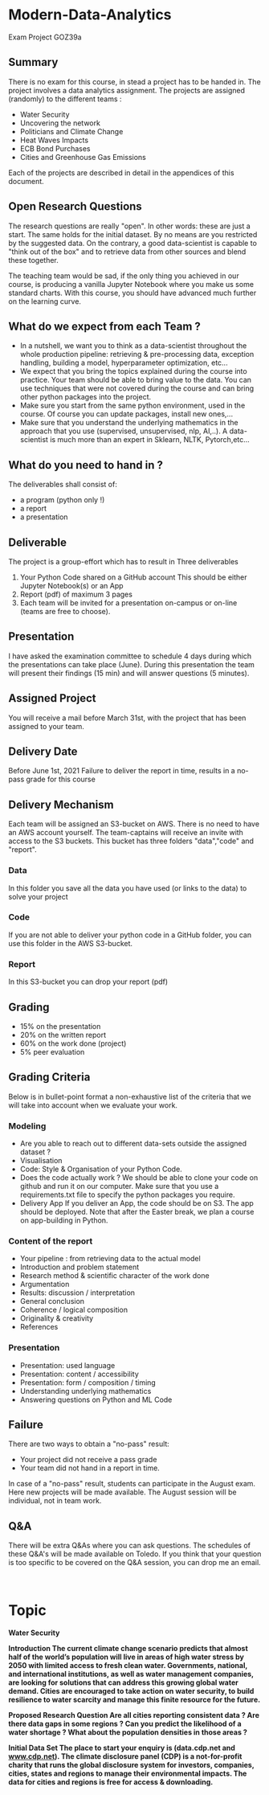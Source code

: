 # Modern-Data-Analytics
Exam Project GOZ39a

## Summary
There is no exam for this course, in stead a project has to be handed in. The project involves a data analytics assignment. The projects are assigned (randomly) to the different teams :
*	Water Security
*	Uncovering the network
*	Politicians and Climate Change
*	Heat Waves Impacts
*	ECB Bond Purchases
* Cities and Greenhouse Gas Emissions

Each of the projects are described in detail in the appendices of this document. 

## Open Research Questions
The research questions are really "open". In other words: these are just a start. The same holds for the initial dataset. By no means are you restricted by the suggested data. On the contrary, a good data-scientist is capable to "think out of the box" and to retrieve data from other sources and blend these together.

The teaching team would be sad, if the only thing you achieved in our course, is producing a vanilla Jupyter Notebook where you make us some standard charts. With this course, you should have advanced much further on the learning curve.

## What do we expect from each Team ?
*	In a nutshell, we want you to think as a data-scientist throughout the whole production pipeline: retrieving & pre-processing data, exception handling, building a model, hyperparameter optimization, etc...
*	We expect that you bring the topics explained during the course into practice. Your team should be able to bring value to the data. You can use techniques that were not covered during the course and can bring other python packages into the project. 
*	Make sure you start from the same python environment, used in the course. Of course you can update packages, install new ones,...
*	Make sure that you understand the underlying mathematics in the approach that you use (supervised, unsupervised, nlp, AI,..). A data-scientist is much more than an expert in Sklearn, NLTK, Pytorch,etc...

## What do you need to hand in ?
The deliverables shall consist of:
*	a program (python only !)
*	a report
*	a presentation

## Deliverable
The project is a group-effort which has to result in Three deliverables
1.	Your Python Code shared on a GitHub account
This should be either Jupyter Notebook(s) or an App
2.	Report (pdf) of maximum 3 pages
3.	Each team will be invited for a presentation on-campus or on-line (teams are free to choose). 

## Presentation
I have asked the examination committee to schedule 4 days during which the presentations can take place (June). During this presentation the team will present their findings (15 min) and will answer questions (5 minutes). 

## Assigned Project
You will receive a mail before March 31st, with the project that has been assigned to your team.

## Delivery Date
Before June 1st, 2021
Failure to deliver the report in time, results in a no-pass grade for this course

## Delivery Mechanism
Each team will be assigned an S3-bucket on AWS. There is no need to have an AWS account yourself. The team-captains will receive an invite with access to the S3 buckets.
This bucket has three folders "data","code" and "report". 

### Data
In this folder you save all the data you have used (or links to the data) to solve your project

### Code
If you are not able to deliver your python code in a GitHub folder, you can use this folder in 	the AWS S3-bucket.

### Report
In this S3-bucket you can drop your report (pdf)

## Grading
*	15% on the presentation
*	20% on the written report
*	60% on the work done (project)
*	5% peer evaluation

## Grading Criteria 
Below is in bullet-point format a non-exhaustive list of the criteria that we will take into account when we evaluate your work.
### Modeling
*	Are you able to reach out to different data-sets outside the assigned dataset ?
*	Visualisation
*	Code: Style & Organisation of your Python Code. 
*	Does the code actually work ?
We should be able to clone your code on github and run it on our computer. Make sure that you use a requirements.txt file to specify the python packages you require.
*	Delivery App
If you deliver an App, the code should be on S3. The app should be deployed.
Note that after the Easter break, we plan a course on app-building in Python.
### Content of the report
*	Your pipeline : from retrieving data to the actual model
*	Introduction and problem statement
*	Research method & scientific character of the work done
*	Argumentation
*	Results: discussion / interpretation
*	General conclusion
*	Coherence / logical composition
*	Originality & creativity
*	References
### Presentation 
*	Presentation: used language
*	Presentation: content / accessibility
*	Presentation: form / composition / timing
*	Understanding underlying mathematics
*	Answering questions on Python and ML Code
## Failure
There are two ways to obtain a "no-pass" result:
*	Your project did not receive a pass grade
*	Your team did not hand in a report in time.

In case of a "no-pass" result, students can participate in the August exam. Here new projects will be made available. The August session will be individual, not in team work.

## Q&A
There will be extra Q&As where you can ask questions. The schedules of these Q&A's will be made available on Toledo. If you think that your question is too specific to be covered on the Q&A session, you can drop me an email.

 
# Topic
<b> Water Security

Introduction
The current climate change scenario predicts that almost half of the world’s population will live in areas of high water stress by 2050 with limited access to fresh clean water. Governments, national, and international institutions, as well as water management companies, are looking for solutions that can address this growing global water demand. Cities are encouraged to take action on water security, to build resilience to water scarcity and manage this finite resource for the future. 

Proposed Research Question
Are all cities reporting consistent data ? Are there data gaps in some regions ? Can you predict the likelihood of a water shortage ? What about the population densities in those areas ?

Initial Data Set
The place to start your enquiry is (data.cdp.net and www.cdp.net). The climate disclosure panel (CDP) is a not-for-profit charity that runs the global disclosure system for investors, companies, cities, states and regions to manage their environmental impacts. The data for cities and regions is free for access & downloading.
